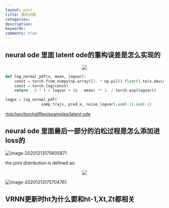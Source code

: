 ```yaml
---
layout: post
title: 我的问题
categories: 
description: 
keywords: 
comments: true
---
```


## neural ode 里面 latent ode的重构误差是怎么实现的
<div align="center"> 
    <img src="https://MAO202012.github.io/images/12.14/21.png" style="zoom:100%" />
    
 
</div> 

```python
def log_normal_pdf(x, mean, logvar):
    const = torch.from_numpy(np.array([2. * np.pi])).float().to(x.device)
    const = torch.log(const)
    return -.5 * ( + logvar + (x - mean) ** 2. / torch.exp(logvar))

logpx = log_normal_pdf(
                samp_trajs, pred_x, noise_logvar).sum(-1).sum(-1)
```
[rtqichen/torchdiffeq/examples/latent ode](https://github.com/rtqichen/torchdiffeq)

## neural ode 里面最后一部分的泊松过程是怎么添加进loss的
![image-20201213175605871](https://RuifMaxx.github.io/images/12.14/16.png)

the joint distribution is defined as:

<div align="center"> 
    <img src="https://RuifMaxx.github.io/images/12.14/32.png" style="zoom:100%" />
    
 
</div> 


![image-20201213175704761](https://RuifMaxx.github.io/images/12.14/17.png)
## VRNN更新时ht为什么要和ht-1,Xt,Zt都相关